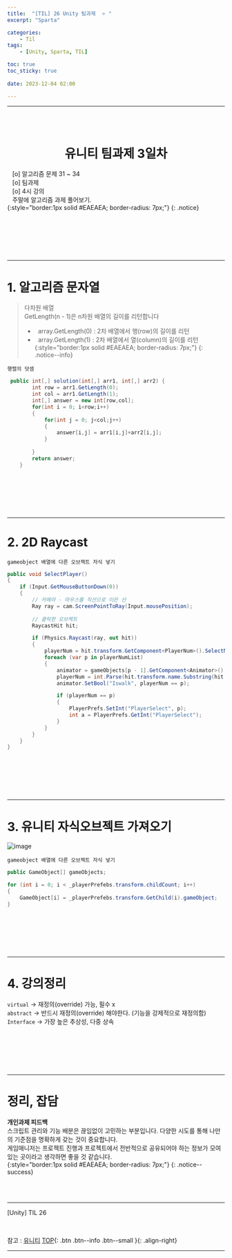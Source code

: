 ```yaml
---
title:  "[TIL] 26 Unity 팀과제  ⭐ "
excerpt: "Sparta"

categories:
    - Til
tags:
    - [Unity, Sparta, TIL]

toc: true
toc_sticky: true
 
date: 2023-12-04 02:00

---
```

- - -


<BR><BR>


<center><H1>  유니티 팀과제 3일차 </H1></center>

&nbsp;&nbsp; [o] 알고리즘 문제   31 ~ 34    
&nbsp;&nbsp; [o] 팀과제   
&nbsp;&nbsp; [o] 4시 강의   
&nbsp;&nbsp; 주말에 알고리즘 과제 풀어보기.  
{:style="border:1px solid #EAEAEA; border-radius: 7px;"}
{: .notice}  

<br><br><br><br><br>
- - - 

# 1. 알고리즘 문자열
> 다차원 배열  
> GetLength(n - 1)은 n차원 배열의 길이를 리턴합니다  
> - &nbsp;&nbsp;array.GetLength(0) : 2차 배열에서 행(row)의 길이를 리턴
> - &nbsp;&nbsp;array.GetLength(1) : 2차 배열에서 열(column)의 길이를 리턴
{:style="border:1px solid #EAEAEA; border-radius: 7px;"}
{: .notice--info}   
<div class="notice--primary" markdown="1"> 

`행렬의 덧셈`
```c# 
 public int[,] solution(int[,] arr1, int[,] arr2) {
        int row = arr1.GetLength(0);
        int col = arr1.GetLength(1);
        int[,] answer = new int[row,col];
        for(int i = 0; i<row;i++)
        {
            for(int j = 0; j<col;j++)
            {
                answer[i,j] = arr1[i,j]+arr2[i,j];
            }
            
        }
        return answer;
    }
```
</div>


<br><br><br><br><br>
- - - 

# 2. 2D Raycast
<div class="notice--primary" markdown="1"> 

`gameobject 배열에 다른 오브젝트 자식 넣기`
```c# 
public void SelectPlayer()
{
    if (Input.GetMouseButtonDown(0))
    {
        // 카메라 - 마우스를 직선으로 이은 선
        Ray ray = cam.ScreenPointToRay(Input.mousePosition);    
        
        // 클릭한 오브젝트
        RaycastHit hit;     

        if (Physics.Raycast(ray, out hit))
        {
            playerNum = hit.transform.GetComponent<PlayerNum>().SelectNum;
            foreach (var p in playerNumList)
            {
                animator = gameObjects[p - 1].GetComponent<Animator>();
                playerNum = int.Parse(hit.transform.name.Substring(hit.transform.name.Length - 1));
                animator.SetBool("Iswalk", playerNum == p);

                if (playerNum == p)
                {
                    PlayerPrefs.SetInt("PlayerSelect", p);
                    int a = PlayerPrefs.GetInt("PlayerSelect");
                }
            }
        }
    }
}

```
</div>

<br><br><br><br><br>
- - - 

# 3. 유니티 자식오브젝트 가져오기

![image](https://github.com/levell1/levell1.github.io/assets/96651722/3aa5944d-577a-4ced-b6d2-955146c84db5)


<div class="notice--primary" markdown="1"> 

`gameobject 배열에 다른 오브젝트 자식 넣기`
```c# 
public GameObject[] gameObjects;

for (int i = 0; i < _playerPrefebs.transform.childCount; i++)
{
    GameObject[i] = _playerPrefebs.transform.GetChild(i).gameObject;
}

```
</div>

<br><br><br><br><br>
- - - 

# 4. 강의정리

`virtual`   -> 재정의(override) 가능, 필수 x  
`abstract`  -> 반드시 재정의(override) 해야한다. (기능을 강제적으로 재정의함)  
`Interface` -> 가장 높은 추상성, 다중 상속  

<br><br><br><br><br>
- - - 

# 정리, 잡담

**개인과제 피드백**  
스크립트 관리와 기능 배분은 끊임없이 고민하는 부분입니다. 다양한 시도를 통해 나만의 기준점을 명확하게 갖는 것이 중요합니다.  
게임매니저는 프로젝트 진행과 프로젝트에서 전반적으로 공유되어야 하는 정보가 모여있는 곳이라고 생각하면 좋을 것 같습니다.  
{:style="border:1px solid #EAEAEA; border-radius: 7px;"}
{: .notice--success}


<br><br>
- - - 

[Unity] TIL 26

<br>

참고 : [유니티](https://docs.unity3d.com/kr/)
[TOP](#){: .btn .btn--info .btn--small }{: .align-right}
<br>
- - -
